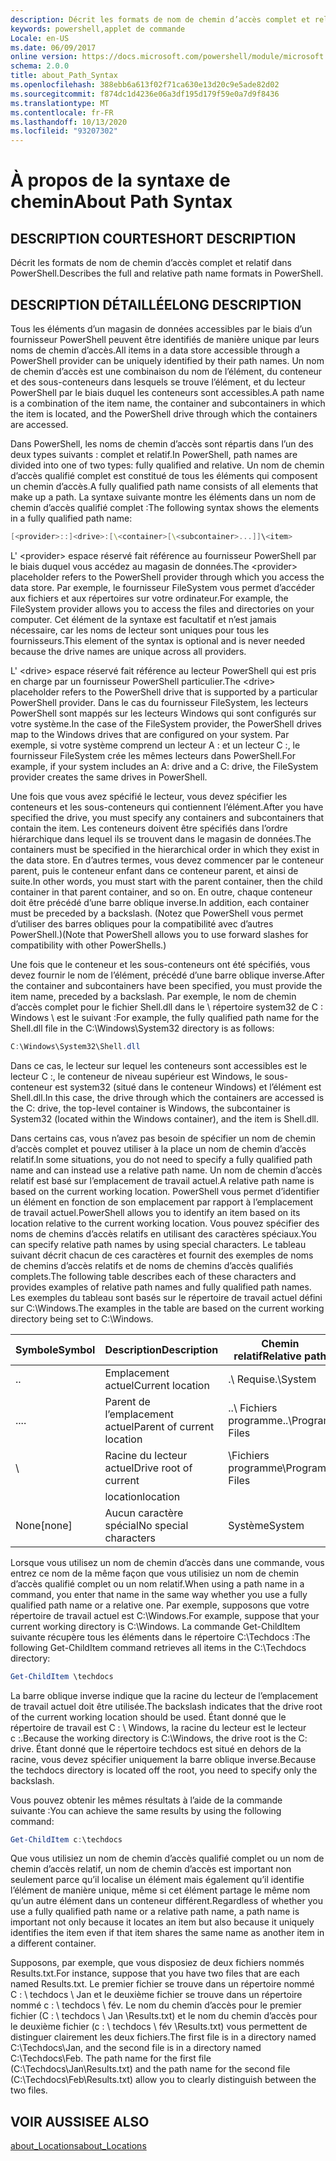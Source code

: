 ```yaml
---
description: Décrit les formats de nom de chemin d’accès complet et relatif dans PowerShell.
keywords: powershell,applet de commande
Locale: en-US
ms.date: 06/09/2017
online version: https://docs.microsoft.com/powershell/module/microsoft.powershell.core/about/about_path_syntax?view=powershell-7.1&WT.mc_id=ps-gethelp
schema: 2.0.0
title: about_Path_Syntax
ms.openlocfilehash: 388ebb6a613f02f71ca630e13d20c9e5ade82d02
ms.sourcegitcommit: f874dc1d4236e06a3df195d179f59e0a7d9f8436
ms.translationtype: MT
ms.contentlocale: fr-FR
ms.lasthandoff: 10/13/2020
ms.locfileid: "93207302"
---
```

# <a name="about-path-syntax"></a><span data-ttu-id="b4ba5-104">À propos de la syntaxe de chemin</span><span class="sxs-lookup"><span data-stu-id="b4ba5-104">About Path Syntax</span></span>

## <a name="short-description"></a><span data-ttu-id="b4ba5-105">DESCRIPTION COURTE</span><span class="sxs-lookup"><span data-stu-id="b4ba5-105">SHORT DESCRIPTION</span></span>
<span data-ttu-id="b4ba5-106">Décrit les formats de nom de chemin d’accès complet et relatif dans PowerShell.</span><span class="sxs-lookup"><span data-stu-id="b4ba5-106">Describes the full and relative path name formats in  PowerShell.</span></span>

## <a name="long-description"></a><span data-ttu-id="b4ba5-107">DESCRIPTION DÉTAILLÉE</span><span class="sxs-lookup"><span data-stu-id="b4ba5-107">LONG DESCRIPTION</span></span>

<span data-ttu-id="b4ba5-108">Tous les éléments d’un magasin de données accessibles par le biais d’un fournisseur PowerShell peuvent être identifiés de manière unique par leurs noms de chemin d’accès.</span><span class="sxs-lookup"><span data-stu-id="b4ba5-108">All items in a data store accessible through a PowerShell provider can be uniquely identified by their path names.</span></span> <span data-ttu-id="b4ba5-109">Un nom de chemin d’accès est une combinaison du nom de l’élément, du conteneur et des sous-conteneurs dans lesquels se trouve l’élément, et du lecteur PowerShell par le biais duquel les conteneurs sont accessibles.</span><span class="sxs-lookup"><span data-stu-id="b4ba5-109">A path name is a combination of the item name, the container and subcontainers in which the item is located, and the PowerShell drive through which the containers are accessed.</span></span>

<span data-ttu-id="b4ba5-110">Dans PowerShell, les noms de chemin d’accès sont répartis dans l’un des deux types suivants : complet et relatif.</span><span class="sxs-lookup"><span data-stu-id="b4ba5-110">In PowerShell, path names are divided into one of two types: fully qualified and relative.</span></span> <span data-ttu-id="b4ba5-111">Un nom de chemin d’accès qualifié complet est constitué de tous les éléments qui composent un chemin d’accès.</span><span class="sxs-lookup"><span data-stu-id="b4ba5-111">A fully qualified path name consists of all elements that make up a path.</span></span> <span data-ttu-id="b4ba5-112">La syntaxe suivante montre les éléments dans un nom de chemin d’accès qualifié complet :</span><span class="sxs-lookup"><span data-stu-id="b4ba5-112">The following syntax shows the elements in a fully qualified path name:</span></span>

```powershell
[<provider>::]<drive>:[\<container>[\<subcontainer>...]]\<item>
```

<span data-ttu-id="b4ba5-113">L' \<provider\> espace réservé fait référence au fournisseur PowerShell par le biais duquel vous accédez au magasin de données.</span><span class="sxs-lookup"><span data-stu-id="b4ba5-113">The \<provider\> placeholder refers to the PowerShell provider through which you access the data store.</span></span> <span data-ttu-id="b4ba5-114">Par exemple, le fournisseur FileSystem vous permet d’accéder aux fichiers et aux répertoires sur votre ordinateur.</span><span class="sxs-lookup"><span data-stu-id="b4ba5-114">For example, the FileSystem provider allows you to access the files and directories on your computer.</span></span> <span data-ttu-id="b4ba5-115">Cet élément de la syntaxe est facultatif et n’est jamais nécessaire, car les noms de lecteur sont uniques pour tous les fournisseurs.</span><span class="sxs-lookup"><span data-stu-id="b4ba5-115">This element of the syntax is optional and is never needed because the drive names are unique across all providers.</span></span>

<span data-ttu-id="b4ba5-116">L' \<drive\> espace réservé fait référence au lecteur PowerShell qui est pris en charge par un fournisseur PowerShell particulier.</span><span class="sxs-lookup"><span data-stu-id="b4ba5-116">The \<drive\> placeholder refers to the PowerShell drive that is supported by a particular PowerShell provider.</span></span> <span data-ttu-id="b4ba5-117">Dans le cas du fournisseur FileSystem, les lecteurs PowerShell sont mappés sur les lecteurs Windows qui sont configurés sur votre système.</span><span class="sxs-lookup"><span data-stu-id="b4ba5-117">In the case of the FileSystem provider, the PowerShell drives map to the Windows drives that are configured on your system.</span></span> <span data-ttu-id="b4ba5-118">Par exemple, si votre système comprend un lecteur A : et un lecteur C :, le fournisseur FileSystem crée les mêmes lecteurs dans PowerShell.</span><span class="sxs-lookup"><span data-stu-id="b4ba5-118">For example, if your system includes an A: drive and a C: drive, the FileSystem provider creates the same drives in PowerShell.</span></span>

<span data-ttu-id="b4ba5-119">Une fois que vous avez spécifié le lecteur, vous devez spécifier les conteneurs et les sous-conteneurs qui contiennent l’élément.</span><span class="sxs-lookup"><span data-stu-id="b4ba5-119">After you have specified the drive, you must specify any containers and subcontainers that contain the item.</span></span> <span data-ttu-id="b4ba5-120">Les conteneurs doivent être spécifiés dans l’ordre hiérarchique dans lequel ils se trouvent dans le magasin de données.</span><span class="sxs-lookup"><span data-stu-id="b4ba5-120">The containers must be specified in the hierarchical order in which they exist in the data store.</span></span> <span data-ttu-id="b4ba5-121">En d’autres termes, vous devez commencer par le conteneur parent, puis le conteneur enfant dans ce conteneur parent, et ainsi de suite.</span><span class="sxs-lookup"><span data-stu-id="b4ba5-121">In other words, you must start with the parent container, then the child container in that parent container, and so on.</span></span> <span data-ttu-id="b4ba5-122">En outre, chaque conteneur doit être précédé d’une barre oblique inverse.</span><span class="sxs-lookup"><span data-stu-id="b4ba5-122">In addition, each container must be preceded by a backslash.</span></span> <span data-ttu-id="b4ba5-123">(Notez que PowerShell vous permet d’utiliser des barres obliques pour la compatibilité avec d’autres PowerShell.)</span><span class="sxs-lookup"><span data-stu-id="b4ba5-123">(Note that PowerShell allows you to use forward slashes for compatibility with other PowerShells.)</span></span>

<span data-ttu-id="b4ba5-124">Une fois que le conteneur et les sous-conteneurs ont été spécifiés, vous devez fournir le nom de l’élément, précédé d’une barre oblique inverse.</span><span class="sxs-lookup"><span data-stu-id="b4ba5-124">After the container and subcontainers have been specified, you must provide the item name, preceded by a backslash.</span></span> <span data-ttu-id="b4ba5-125">Par exemple, le nom de chemin d’accès complet pour le fichier Shell.dll dans le \\ répertoire system32 de C : Windows \\ est le suivant :</span><span class="sxs-lookup"><span data-stu-id="b4ba5-125">For example, the fully qualified path name for the Shell.dll file in the C:\\Windows\\System32 directory is as follows:</span></span>

```powershell
C:\Windows\System32\Shell.dll
```

<span data-ttu-id="b4ba5-126">Dans ce cas, le lecteur sur lequel les conteneurs sont accessibles est le lecteur C :, le conteneur de niveau supérieur est Windows, le sous-conteneur est system32 (situé dans le conteneur Windows) et l’élément est Shell.dll.</span><span class="sxs-lookup"><span data-stu-id="b4ba5-126">In this case, the drive through which the containers are accessed is the C: drive, the top-level container is Windows, the subcontainer is System32 (located within the Windows container), and the item is Shell.dll.</span></span>

<span data-ttu-id="b4ba5-127">Dans certains cas, vous n’avez pas besoin de spécifier un nom de chemin d’accès complet et pouvez utiliser à la place un nom de chemin d’accès relatif.</span><span class="sxs-lookup"><span data-stu-id="b4ba5-127">In some situations, you do not need to specify a fully qualified path name and can instead use a relative path name.</span></span> <span data-ttu-id="b4ba5-128">Un nom de chemin d’accès relatif est basé sur l’emplacement de travail actuel.</span><span class="sxs-lookup"><span data-stu-id="b4ba5-128">A relative path name is based on the current working location.</span></span> <span data-ttu-id="b4ba5-129">PowerShell vous permet d’identifier un élément en fonction de son emplacement par rapport à l’emplacement de travail actuel.</span><span class="sxs-lookup"><span data-stu-id="b4ba5-129">PowerShell allows you to identify an item based on its location relative to the current working location.</span></span> <span data-ttu-id="b4ba5-130">Vous pouvez spécifier des noms de chemins d’accès relatifs en utilisant des caractères spéciaux.</span><span class="sxs-lookup"><span data-stu-id="b4ba5-130">You can specify relative path names by using special characters.</span></span> <span data-ttu-id="b4ba5-131">Le tableau suivant décrit chacun de ces caractères et fournit des exemples de noms de chemins d’accès relatifs et de noms de chemins d’accès qualifiés complets.</span><span class="sxs-lookup"><span data-stu-id="b4ba5-131">The following table describes each of these characters and provides examples of relative path names and fully qualified path names.</span></span> <span data-ttu-id="b4ba5-132">Les exemples du tableau sont basés sur le répertoire de travail actuel défini sur C:\Windows.</span><span class="sxs-lookup"><span data-stu-id="b4ba5-132">The examples in the table are based on the current working directory being set to C:\Windows.</span></span>

|<span data-ttu-id="b4ba5-133">Symbole</span><span class="sxs-lookup"><span data-stu-id="b4ba5-133">Symbol</span></span>|<span data-ttu-id="b4ba5-134">Description</span><span class="sxs-lookup"><span data-stu-id="b4ba5-134">Description</span></span>               |<span data-ttu-id="b4ba5-135">Chemin relatif</span><span class="sxs-lookup"><span data-stu-id="b4ba5-135">Relative path</span></span>    |<span data-ttu-id="b4ba5-136">Le chemin d'accès complet</span><span class="sxs-lookup"><span data-stu-id="b4ba5-136">Full path</span></span>          |
|------|--------------------------|-----------------|-------------------|
|<span data-ttu-id="b4ba5-137">.</span><span class="sxs-lookup"><span data-stu-id="b4ba5-137">.</span></span>     |<span data-ttu-id="b4ba5-138">Emplacement actuel</span><span class="sxs-lookup"><span data-stu-id="b4ba5-138">Current location</span></span>          |<span data-ttu-id="b4ba5-139">.\\ Requise</span><span class="sxs-lookup"><span data-stu-id="b4ba5-139">.\\System</span></span>        |<span data-ttu-id="b4ba5-140">c : \\ \\ système Windows</span><span class="sxs-lookup"><span data-stu-id="b4ba5-140">c:\\Windows\\System</span></span>|
|<span data-ttu-id="b4ba5-141">..</span><span class="sxs-lookup"><span data-stu-id="b4ba5-141">..</span></span>    |<span data-ttu-id="b4ba5-142">Parent de l’emplacement actuel</span><span class="sxs-lookup"><span data-stu-id="b4ba5-142">Parent of current location</span></span>|<span data-ttu-id="b4ba5-143">..\\ Fichiers programme</span><span class="sxs-lookup"><span data-stu-id="b4ba5-143">..\\Program Files</span></span>|<span data-ttu-id="b4ba5-144">c : \\ Program Files</span><span class="sxs-lookup"><span data-stu-id="b4ba5-144">c:\\Program Files</span></span>  |
|\     |<span data-ttu-id="b4ba5-145">Racine du lecteur actuel</span><span class="sxs-lookup"><span data-stu-id="b4ba5-145">Drive root of current</span></span>     |<span data-ttu-id="b4ba5-146">\\Fichiers programme</span><span class="sxs-lookup"><span data-stu-id="b4ba5-146">\\Program Files</span></span>  |<span data-ttu-id="b4ba5-147">c : \\ Program Files</span><span class="sxs-lookup"><span data-stu-id="b4ba5-147">c:\\Program Files</span></span>  |
|      |<span data-ttu-id="b4ba5-148">location</span><span class="sxs-lookup"><span data-stu-id="b4ba5-148">location</span></span>                  |                 |                   |
|<span data-ttu-id="b4ba5-149">None</span><span class="sxs-lookup"><span data-stu-id="b4ba5-149">[none]</span></span>|<span data-ttu-id="b4ba5-150">Aucun caractère spécial</span><span class="sxs-lookup"><span data-stu-id="b4ba5-150">No special characters</span></span>     |<span data-ttu-id="b4ba5-151">Système</span><span class="sxs-lookup"><span data-stu-id="b4ba5-151">System</span></span>           |<span data-ttu-id="b4ba5-152">c : \\ \\ système Windows</span><span class="sxs-lookup"><span data-stu-id="b4ba5-152">c:\\Windows\\System</span></span>|

<span data-ttu-id="b4ba5-153">Lorsque vous utilisez un nom de chemin d’accès dans une commande, vous entrez ce nom de la même façon que vous utilisiez un nom de chemin d’accès qualifié complet ou un nom relatif.</span><span class="sxs-lookup"><span data-stu-id="b4ba5-153">When using a path name in a command, you enter that name in the same way whether you use a fully qualified path name or a relative one.</span></span> <span data-ttu-id="b4ba5-154">Par exemple, supposons que votre répertoire de travail actuel est C:\Windows.</span><span class="sxs-lookup"><span data-stu-id="b4ba5-154">For example, suppose that your current working directory is C:\Windows.</span></span> <span data-ttu-id="b4ba5-155">La commande Get-ChildItem suivante récupère tous les éléments dans le répertoire C:\Techdocs :</span><span class="sxs-lookup"><span data-stu-id="b4ba5-155">The following Get-ChildItem command retrieves all items in the C:\Techdocs directory:</span></span>

```powershell
Get-ChildItem \techdocs
```

<span data-ttu-id="b4ba5-156">La barre oblique inverse indique que la racine du lecteur de l’emplacement de travail actuel doit être utilisée.</span><span class="sxs-lookup"><span data-stu-id="b4ba5-156">The backslash indicates that the drive root of the current working location should be used.</span></span> <span data-ttu-id="b4ba5-157">Étant donné que le répertoire de travail est C : \\ Windows, la racine du lecteur est le lecteur c :.</span><span class="sxs-lookup"><span data-stu-id="b4ba5-157">Because the working directory is C:\\Windows, the drive root is the C: drive.</span></span> <span data-ttu-id="b4ba5-158">Étant donné que le répertoire techdocs est situé en dehors de la racine, vous devez spécifier uniquement la barre oblique inverse.</span><span class="sxs-lookup"><span data-stu-id="b4ba5-158">Because the techdocs directory is located off the root, you need to specify only the backslash.</span></span>

<span data-ttu-id="b4ba5-159">Vous pouvez obtenir les mêmes résultats à l’aide de la commande suivante :</span><span class="sxs-lookup"><span data-stu-id="b4ba5-159">You can achieve the same results by using the following command:</span></span>

```powershell
Get-ChildItem c:\techdocs
```

<span data-ttu-id="b4ba5-160">Que vous utilisiez un nom de chemin d’accès qualifié complet ou un nom de chemin d’accès relatif, un nom de chemin d’accès est important non seulement parce qu’il localise un élément mais également qu’il identifie l’élément de manière unique, même si cet élément partage le même nom qu’un autre élément dans un conteneur différent.</span><span class="sxs-lookup"><span data-stu-id="b4ba5-160">Regardless of whether you use a fully qualified path name or a relative path name, a path name is important not only because it locates an item but also because it uniquely identifies the item even if that item shares the same name as another item in a different container.</span></span>

<span data-ttu-id="b4ba5-161">Supposons, par exemple, que vous disposiez de deux fichiers nommés Results.txt.</span><span class="sxs-lookup"><span data-stu-id="b4ba5-161">For instance, suppose that you have two files that are each named Results.txt.</span></span>
<span data-ttu-id="b4ba5-162">Le premier fichier se trouve dans un répertoire nommé C : \\ techdocs \\ Jan et le deuxième fichier se trouve dans un répertoire nommé c : \\ techdocs \\ fév. Le nom du chemin d’accès pour le premier fichier (C : \\ techdocs \\ Jan \\Results.txt) et le nom du chemin d’accès pour le deuxième fichier (c : \\ techdocs \\ fév \\Results.txt) vous permettent de distinguer clairement les deux fichiers.</span><span class="sxs-lookup"><span data-stu-id="b4ba5-162">The first file is in a directory named C:\\Techdocs\\Jan, and the second file is in a directory named C:\\Techdocs\\Feb. The path name for the first file (C:\\Techdocs\\Jan\\Results.txt) and the path name for the second file (C:\\Techdocs\\Feb\\Results.txt) allow you to clearly distinguish between the two files.</span></span>

## <a name="see-also"></a><span data-ttu-id="b4ba5-163">VOIR AUSSI</span><span class="sxs-lookup"><span data-stu-id="b4ba5-163">SEE ALSO</span></span>

[<span data-ttu-id="b4ba5-164">about_Locations</span><span class="sxs-lookup"><span data-stu-id="b4ba5-164">about_Locations</span></span>](about_Locations.md)

